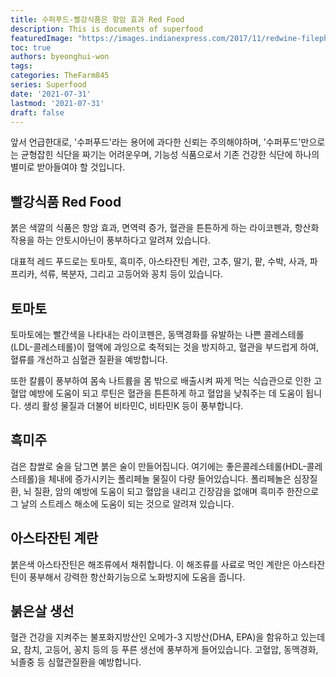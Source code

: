 ```yaml
---
title: 수퍼푸드-빨강식품은 항암 효과 Red Food 
description: This is documents of superfood
featuredImage: "https://images.indianexpress.com/2017/11/redwine-filephoto-759.jpg"
toc: true
authors: byeonghui-won
tags: 
categories: TheFarm845
series: Superfood
date: '2021-07-31'
lastmod: '2021-07-31'
draft: false
---
```


앞서 언급한대로, '수퍼푸드'라는 용어에 과다한 신뢰는 주의해야하며, '수퍼푸드'만으로는 균형잡힌 식단을 짜기는 어려운우며, 기능성 식품으로서 기존 건강한 식단에 하나의 별미로 받아들여야 할 것입니다. 

## 빨강식품 Red Food 

붉은 색깔의 식품은 항암 효과, 면역력 증가, 혈관을 튼튼하게 하는 라이코펜과, 항산화 작용을 하는 안토시아닌이 풍부하다고 알려져 있습니다. 

대표적 레드 푸드로는 토마토, 흑미주, 아스타잔틴 계란, 고추, 딸기, 팥, 수박, 사과, 파프리카, 석류, 복분자, 그리고 고등어와 꽁치 등이 있습니다. 

## 토마토

토마토에는 빨간색을 나타내는 라이코펜은, 동맥경화를 유발하는 나쁜 콜레스테롤(LDL-콜레스테롤)이 혈액에 과잉으로 축적되는 것을 방지하고, 혈관을 부드럽게 하여, 혈류를 개선하고 심혈관 질환을 예방합니다.

또한 칼륨이 풍부하여 몸속 나트륨을 몸 밖으로 배출시켜 짜게 먹는 식습관으로 인한 고혈압 예방에 도움이 되고 루틴은 혈관을 튼튼하게 하고 혈압을 낮춰주는 데 도움이 됩니다. 생리 활성 물질과 더불어 비타민C, 비타민K 등이 풍부합니다.

## 흑미주

검은 찹쌀로 술을 담그면 붉은 술이 만들어집니다. 여기에는 좋은콜레스테롤(HDL-콜레스테롤)을 체내에 증가시키는 폴리페놀 물질이 다량 들어있습니다. 폴리페놀은 심장질환, 뇌 질환, 암의 예방에 도움이 되고 혈압을 내리고 긴장감을 없애며 흑미주 한잔으로 그 날의 스트레스 해소에 도움이 되는 것으로 알려져 있습니다.

## 아스타잔틴 계란

붉은색 아스타잔틴은 해조류에서 채취합니다. 이 해조류를 사료로 먹인 계란은 아스타잔틴이 풍부해서 강력한 항산화기능으로 노화방지에 도움을 줍니다.

## 붉은살 생선

혈관 건강을 지켜주는 불포화지방산인 오메가-3 지방산(DHA, EPA)을 함유하고 있는데요, 참치, 고등어, 꽁치 등의 등 푸른 생선에 풍부하게 들어있습니다. 고혈압, 동맥경화, 뇌졸중 등 심혈관질환을 예방합니다.
